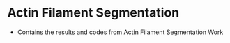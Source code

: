 # Actin Filament Segmentation
- Contains the results and codes from Actin Filament Segmentation Work
